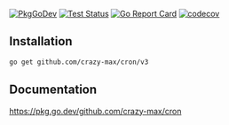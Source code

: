 [![PkgGoDev](https://img.shields.io/badge/go.dev-docs-007d9c?logo=go&logoColor=white&style=flat-square)](https://pkg.go.dev/github.com/crazy-max/cron)
[![Test Status](https://img.shields.io/github/actions/workflow/status/crazy-max/cron/test.yml?branch=master&label=test&logo=github&style=flat-square)](https://github.com/crazy-max/cron/actions?query=workflow%3Atest)
[![Go Report Card](https://goreportcard.com/badge/github.com/crazy-max/cron)](https://goreportcard.com/report/github.com/crazy-max/cron)
[![codecov](https://img.shields.io/codecov/c/github/crazy-max/cron?logo=codecov&style=flat-square)](https://codecov.io/gh/crazy-max/cron)

## Installation

```bash
go get github.com/crazy-max/cron/v3
```

## Documentation

https://pkg.go.dev/github.com/crazy-max/cron
